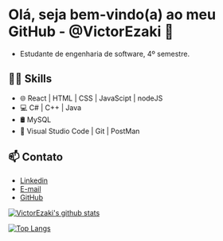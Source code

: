 # Olá, seja bem-vindo(a) ao meu GitHub - @VictorEzaki 👋

- Estudante de engenharia de software, 4º semestre.

## 👨‍💻 Skills
- 🌐 React | HTML | CSS | JavaScipt | nodeJS
- 💻 C# | C++ | Java
- 🛢  MySQL  
- 🔧 Visual Studio Code | Git | PostMan

## 📫 Contato
- [Linkedin](https://www.linkedin.com/in/victor-ezaki/)
- [E-mail](victorezaki19@gmail.com)
- [GitHub](https://github.com/VictorEzaki)
  
 [![VictorEzaki's github stats](https://github-readme-stats.vercel.app/api?username=VictorEzaki&show_icons=true&&theme=radical&hide=["contribs","issues"])](https://github.com/VictorEzaki)
 
 [![Top Langs](https://github-readme-stats-git-masterrstaa-rickstaa.vercel.app/api/top-langs/?username=VictorEzaki&show_icons=true&theme=radical)](https://github.com/anuraghazra/github-readme-stats)



